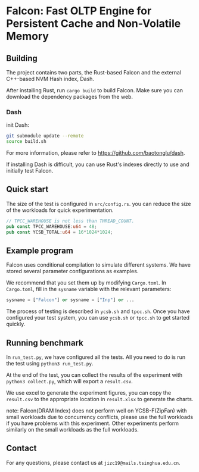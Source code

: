 # Falcon: Fast OLTP Engine for Persistent Cache and Non-Volatile Memory

## Building

The project contains two parts, the Rust-based Falcon and the external C++-based NVM Hash index, Dash.

After installing Rust, run `cargo build` to build Falcon. Make sure you can download the dependency packages from the web.

### Dash

init Dash:
```bash
git submodule update --remote
source build.sh
```

For more information, please refer to https://github.com/baotonglu/dash. 

If installing Dash is difficult, you can use Rust's indexes directly to use and initially test Falcon.

## Quick start

The size of the test is configured in `src/config.rs`. you can reduce the size of the workloads for quick experimentation.
```rust
// TPCC_WAREHOUSE is not less than THREAD_COUNT.
pub const TPCC_WAREHOUSE:u64 = 48;
pub const YCSB_TOTAL:u64 = 16*1024*1024;
```

## Example program

Falcon uses conditional compilation to simulate different systems. We have stored several parameter configurations as examples.

We recommend that you set them up by modifying `Cargo.toml`. In `Cargo.toml`, fill in the `sysname` variable with the relevant parameters:

```python
sysname = ["Falcon"] or sysname = ["Inp"] or ...
```

The process of testing is described in `ycsb.sh` and `tpcc.sh`. Once you have configured your test system, you can use `ycsb.sh` or `tpcc.sh` to get started quickly.

## Running benchmark

In `run_test.py`, we have configured all the tests. All you need to do is run the test using `python3 run_test.py`. 

At the end of the test, you can collect the results of the experiment with `python3 collect.py`, which will export a `result.csv`.

We use excel to generate the experiment figures, you can copy the `result.csv` to the appropriate location in `result.xlsx` to generate the charts.

note: Falcon(DRAM Index) does not perform well on YCSB-F(ZipFan) with small workloads due to concurrency conflicts, please use the full workloads if you have problems with this experiment. Other experiments perform similarly on the small workloads as the full workloads.

## Contact

For any questions, please contact us at `jizc19@mails.tsinghua.edu.cn`.
